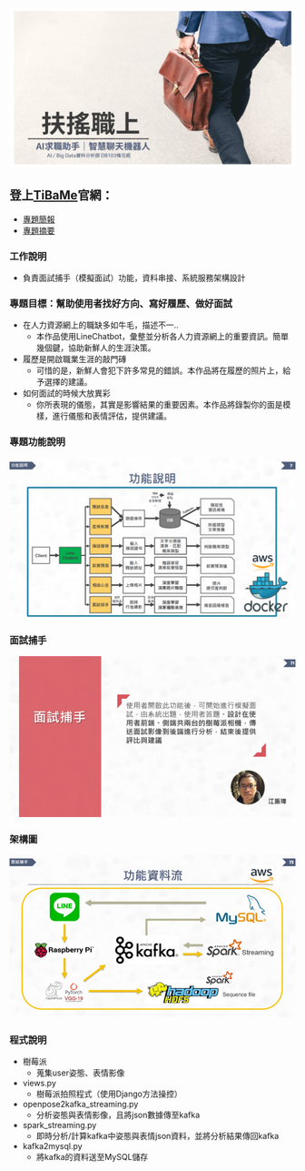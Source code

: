 ![](https://github.com/SevenMilk/TiBaMe_Project/blob/master/images/%E5%B0%81%E9%9D%A2.png)
## 登上[TiBaMe](https://www.tibame.com/coursegoodjob/bigdata?path=works/works_JobHunter.html)官網：
* [專題簡報](https://reurl.cc/QdYx1M)
* [專題摘要](https://reurl.cc/E7VeOm)
### 工作說明
* 負責面試捕手（模擬面試）功能，資料串接、系統服務架構設計
### 專題目標：幫助使用者找好方向、寫好履歷、做好面試
* 在人力資源網上的職缺多如牛毛，描述不一..
   * 本作品使用LineChatbot，彙整並分析各人力資源網上的重要資訊。簡單幾個鍵，協助新鮮人的生涯決策。
* 履歷是開啟職業生涯的敲門磚
   * 可惜的是，新鮮人會犯下許多常見的錯誤。本作品將在履歷的照片上，給予選擇的建議。
* 如何面試的時候大放異彩
   * 你所表現的儀態，其實是影響結果的重要因素。本作品將錄製你的面是模樣，進行儀態和表情評估，提供建議。
### 專題功能說明
![](https://github.com/SevenMilk/TiBaMe_Project/blob/master/images/%E6%9E%B6%E6%A7%8B%E5%9C%96.png)
### 面試捕手
![](https://github.com/SevenMilk/TiBaMe_Project/blob/master/images/%E5%B0%81%E9%9D%A22.png)
### 架構圖
![](https://github.com/SevenMilk/TiBaMe_Project/blob/master/images/%E9%9D%A2%E8%A9%A6%E6%8D%95%E6%89%8B%E6%9E%B6%E6%A7%8B%E5%9C%96.png)
### 程式說明
* 樹莓派   
    * 蒐集user姿態、表情影像  
* views.py   
    * 樹莓派拍照程式（使用Django方法操控）  
* openpose2kafka_streaming.py   
    * 分析姿態與表情影像，且將json數據傳至kafka  
* spark_streaming.py   
    * 即時分析/計算kafka中姿態與表情json資料，並將分析結果傳回kafka  
* kafka2mysql.py  
    * 將kafka的資料送至MySQL儲存  
